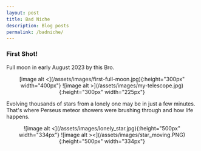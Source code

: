 ```yaml
---
layout: post
title: Bad Niche
description: Blog posts
permalink: /badniche/
---
```

<h3>First Shot!</h3>
<p> Full moon in early August 2023 by this Bro. </p>
<div align="center">
 [image alt <](/assets/images/first-full-moon.jpg){:height="300px" width="400px"}
![image alt >](/assets/images/my-telescope.jpg){:height="300px" width="225px"} 
</div>
<p>Evolving thousands of stars from a lonely one may be in just a few minutes. That's where Perseus meteor showers were brushing through and how life happens.</P>
<div align="center">
![image alt <](/assets/images/lonely_star.jpg){:height="500px" width="334px"}
![image alt ><](/assets/images/star_moving.PNG){:height="500px" width="334px"}
</div>





